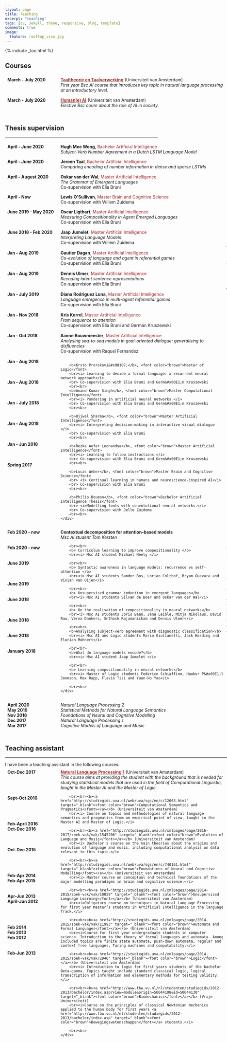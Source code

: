 ```yaml
---
layout: page
title: Teaching
excerpt: "teaching"
tags: [cv, Jekyll, theme, responsive, blog, template]
comments: true
image: 
  feature: rooftop_view.jpg
---
```


{% include _toc.html %}

<style>
   #columns {
       width: 770px;
       overflow:auto;
   }

   #columns .column {
       padding: 1%;
   }

   #columns .date {
       float: left;
       width: 160px;
   }

   #columns .description {
       float: left;
       width: 540px;
   }

   #columns .languages {
       float: left;
       width: 100px;
   }

   #columns .level {
       float: left;
       width: 180px;
    }

</style>

## Courses

<div id="columns">
    <div class="date column">
        <b>
        March - July 2020
        </b>
    </div>
    <div class="description column">
        <b><a href="https://studiegids.uva.nl/xmlpages/page/2019-2020/zoek-vak/vak/72626" target="_blank"><font color="brown">Taaltheorie en Taalverwerking</font></a></b> (Universiteit van Amsterdam)
        <br><i> First year Bsc AI course that introduces key topic in natural language processing at an introductory level. </i>
    </div>
</div>
<div id="columns">
    <div class="date column">
        <b>
        March - July 2020
        </b>
    </div>
    <div class="description column">
        <b><a href="First year Bsc AI course that introduces key topic in natural language processing at an introductory level." target="_blank"><font color="brown">Human(e) AI</font></a></b> (Universiteit van Amsterdam)
        <br><i> Elective Bsc coure about the role of AI in society.</i>
        <br><br>
    </div>
</div>

## Thesis supervision
<hr>

<div id="columns">
    <div class="date column">
        <b> April - June 2020 </b>
    </div>
    <div class="description column">
        <b>Hugh Mee Wong</b>, <font color="brown">Bachelor Artificial Intelligence</font>
        <br><i>Subject-Verb Number Agreement in a Dutch LSTM Language Model</i>
    </div>
</div>

<div id="columns">
    <div class="date column">
        <b> April - June 2020 </b>
    </div>
    <div class="description column">
        <b>Jeroen Taal</b>, <font color="brown">Bachelor Artificial Intelligence</font>
        <br><i>Comparing encoding of number information in dense and sparse LSTMs</i>
    </div>
</div>

<div id="columns">
    <div class="date column">
        <b> April - August 2020 </b>
    </div>
    <div class="description column">
        <b>Oskar van der Wal</b>, <font color="brown">Master Artificial Intelligence</font>
        <br><i>The Grammar of Emergent Languages</i>
        <br> Co-supervision with Elia Bruni
    </div>
</div>

<div id="columns">
    <div class="date column">
        <b> April - Now </b>
    </div>
    <div class="description column">
        <b>Lewis O'Sullivan</b>, <font color="brown">Master Brain and Cognitive Science</font>
        <br> Co-supervision with Willem Zuidema
    </div>
</div>

<div id="columns">
    <div class="date column">
    <b> June 2019 - May 2020 </b>
    </div>
    <div class="description column">
        <b>Oscar Ligthart</b>, <font color="brown">Master Artificial Intelligence</font>
        <br><i>Measuring Compositionality in Agent Emerged Languages</i>
        <br> Co-supervision with Elia Bruni
    </div>
</div>

<div id="columns">
    <div class="date column">
        <b>
        June 2018 - Feb 2020
        <br><br><br><br>
        Jan - Aug 2019
        <br><br><br><br>
        Jan - Aug 2019
        <br><br><br><br>
        Jan - July 2019
        <br><br><br><br>
        Jan - Nov 2018
        <br><br><br><br>
        Jan - Oct 2018
        <br><br><br><br><br>
        Jan - Aug 2018
        <br><br><br><br>
        Jan - Aug 2018
        <br><br><br><br>
        Jan - July 2018
        <br><br><br><br>
        Jan - Aug 2018
        <br><br><br><br>
        Jan - Jun 2018
        <br><br><br><br>
        Spring 2017
        <br><br>
        </b>
    </div>
    <div class="description column">
        <b>Jaap Jumelet</b>, <font color="brown">Master Artificial Intelligence</font>
        <br><i>  Interpreting Language Models</i>
        <br> Co-supervision with Willem Zuidema
        <br><br>
        <b>Gautier Dagan</b>, <font color="brown">Master Artificial Intelligence</font>
        <br><i> Co-evolution of language and agent in referential games </i>
        <br> Co-supervision with Elia Bruni
        <br><br>
        <b>Dennis Ulmer</b>, <font color="brown">Master Artificial Intelligence</font>
        <br><i> Recoding latent sentence representations </i>
        <br> Co-supervision with Elia Bruni
        <br><br>
        <b>Diana Rodriguez Luna</b>, <font color="brown">Master Artificial Intelligence</font>
        <br><i> Language emregence in multi-agent referential games</i>
        <br> Co-supervision with Elia Bruni
        <br><br>
        <b>Kris Korrel</b>, <font color="brown">Master Artificial Intelligence</font>
        <br><i> From sequence to attention</i>
        <br> Co-supervision with Elia Bruni and Germ&#x00E1;n Kruszewski
        <br><br>
        <b>Sanne Bouwmeester</b>, <font color="brown">Master Artificial Intelligence</font>
        <br> <i>Analysing seq-to-seq models in goal-oriented dialogue: 
        generalising to disfluencies</i>
        <br> Co-supervision with Raquel Fernandez
        <br><br>

        <b>Krsto Prorokovi&#x00107;</b>, <font color="brown">Master of Logic</font>
        <br><i> Learning to decide a formal language: a recurrent neural network approach</i>
        <br> Co-supervision with Elia Bruni and Germ&#x00E1;n Kruszewski
        <br><br>
        <b>Anand Kumar Singh</b>, <font color="brown">Master Computational Intelligence</font>
        <br><i> Pondering in artificial neural networks </i>
        <br> Co-supervision with Elia Bruni and Germ&#x00E1;n Kruszewski
        <br><br>

        <b>Ujjwal Sharma</b>, <font color="brown">Master Artificial Intelligence</font>
        <br><i> Interpreting decision-making in interactive visual dialogue </i>
        <br> Co-supervision with Elia Bruni
        <br><br>

        <b>Rezka Aufar Leonandya</b>, <font color="brown">Master Artificial Intelligence</font>
        <br><i> Learning to follow instructions </i>
        <br> Co-supervision with Elia Bruni and Germ&#x00E1;n Kruszewski
        <br><br>

        <b>Lucas Weber</b>, <font color="brown">Master Brain and Cognitive Science</font>
        <br> <i> Continual learning in humans and neuroscience-inspired AI</i> 
        <br> Co-supervision with Elia Bruni
        <br><br>

        <b>Philip Bouman</b>, <font color="brown">Bachelor Artificial Intelligence Thesis</font>
        <br> <i>Modelling fonts with convolutional neural networks.</i> 
        <br> Co-supervision with Jelle Zuidema
        <br><br>
    </div>
</div>

## Individual/group projects

<div id="columns">
    <div class="date column">
        <b>
        Feb 2020 - now
        <br><br><br> Feb 2020 - now
        <br><br><br> June 2019
        <br><br><br><br> June 2019
        <br><br><br> June 2018
        <br><br><br><br> June 2018
        <br><br><br> June 2018
        <br><br><br> January 2018
        <br><br>
        </b>
    </div>
    <div class="description column">
        <b> Contextual decomposition for attention-based models </b> 
        <br><i> Msc AI student Tom Kersten </i>

        <br><br>
        <b> Curriculum learning to improve compositionality </b> 
        <br><i> Msc AI student Michael Neely </i>

        <br><br>
        <b> Syntactic awareness in language models: recurrence vs self-attention </b> 
        <br><i> Msc AI students Sander Bos, Lorian Colthof, Bryan Guevara and Vivian van Oijen</i>

        <br><br>
        <b> Unsupervised grammar induction in emergent languages</b> 
        <br><i> Msc AI students Silvan de Boer and Oskar van der Wal</i>

        <br><br>
        <b> On the realisation of compositionality in neural networks</b> 
        <br><i> Msc AI students Joris Baan, Jana Leible, Mitja Nikolaus, David Rau, Verna Dankers, Snthosh Rajamanickam and Dennis Ulmer</i>

        <br><br>
        <b>Analysing subject-verb agreement with diagnostic classification</b>
        <br><i> Msc AI and Logic students Mario Giulianelli, Jack Harding and Florian Mohnert</i> 

        <br><br>
        <b>What do language models encode?</b>
        <br><i> Msc AI student Jaap Jumelet </i>

        <br><br>
        <b> Learning compositionality in neural networks</b> 
        <br><i> Master of Logic students Federico Schiaffino, Haukur P&#x00E1;l Jonnson, Max Rapp, Flavio Tisi and Yuan-Ho Yao</i>

        <br><br>
    </div>
</div>

## (Guest) lectures

I've (guest)lectured in the following courses:

<div id="columns">
    <div class="date column">
        <b>
        April 2020
        <br> May 2019
        <br> Nov 2018
        <br> Dec 2017
        <br> Mar 2017
        <br><br>
        </b>
    </div>
    <div class="description column">
        <i> Natural Language Processing 2</i> 
        <br> <i> Statistical Methods for Natural Language Semantics </i> 
        <br><i> Foundations of Neural and Cognitive Modelling </i> 
        <br><i> Natural Language Processing 1 </i> 
        <br><i> Cognitive Models of Language and Music </i> 
        <br><br>
    </div>
</div>

## Teaching assistant
<hr>
I have been a teaching assistant in the following courses:

<div id="columns">
    <div class="date column">
        <b>
        Oct-Dec 2017
        <br><br><br><br><br>Sept-Oct 2016
        <br><br><br><br><br>Feb-April 2016
        <br> Oct-Dec 2016
        <br><br><br><br> Oct-Dec 2015
        <br><br><br><br><br>Feb-Apr 2014
        <br> Feb-Apr 2015
        <br><br><br>Apr-Jun 2013
        <br> April-Jun 2012
        <br><br><br><br><br>Feb 2014
        <br> Feb 2013
        <br> Feb 2012
        <br><br><br> Feb-Jun 2013
        <br><br>
        </b>
    </div>
    <div class="description column">
        <b><a href="http://studiegids.uva.nl/xmlpages/page/2017-2018/zoek-vak/vak/37834" target="_blank"><font color="brown">Natural Language Processing 1</font></a></b> (Universiteit van Amsterdam)
        <br><i> This course aims at providing the student with the background that is needed for studying statistical models that are used in the field of Computational Linguistic, taught in the Master AI and the Master of Logic </i>

        <br><br><b><a href="http://studiegids.uva.nl/web/uva/sgs/en/c/12063.html" target="_blank"><font color="brown">Computational Semantics and Pragmatics</font></a></b> (Universiteit van Amsterdam)
        <br><i> Course on topics and methodologies of natural language semantics and pragmatics from an empirical point of view, taught in the Master AI and Master of Logic.</i>

        <br><br><b><a href="http://studiegids.uva.nl/xmlpages/page/2016-2017/zoek-vak/vak/1545206" target="_blank"><font color="brown">Evolution of Language and Music</font></a></b> (Universiteit van Amsterdam)
        <br><i> Bachelor's course on the main theories about the origins and evolution of language and music, including computational analysis on data relevant to this topic.</i>

        <br><br><b><a href="http://studiegids.uva.nl/web/uva/sgs/en/c/740161.html" target="_blank"><font color="brown">Foundations of Neural and Cognitive Modelling</font></a></b> (Universiteit van Amsterdam)
        <br><i> Master course on conceptual and technical foundations of the major modelling paradigms in brain and cognitive science.</i>

        <br><br><b><a href="http://studiegids.uva.nl/xmlpages/page/2014-2015/zoek-vak/vak/10059" target="_blank"><font color="brown">Unsupervised Language Learning</font></a></b> (Universiteit van Amsterdam)
        <br><i>Obligatory course on techniques in Natural Language Processing for first year Master’s students in Artificial Intelligence in the language Track.</i>

        <br><br><b><a href="http://studiegids.uva.nl/xmlpages/page/2014-2015/zoek-vak/vak/11993" target="_blank"><font color="brown">Automata and Formal Languages</font></a></b> (Universiteit van Amsterdam)
        <br><i>Course for first year undergraduate students in computer science. Introduction to the theory of formal languages and automata. Among included topics are finite state automata, push-down automata, regular and context free languages, Turing machines and computability.</i>

        <br><br><b><a href="http://studiegids.uva.nl/xmlpages/page/2014-2015/zoek-vak/vak/2946" target="_blank"><font color="brown">Logic</font></a></b> (Universiteit van Amsterdam)
        <br><i> Introduction to logic for first years students of the bachelor Beta-gamma. Topics taught include standard classical logic, logical transcription of information and elementary methods for testing validity. </i>

        <br><br><b><a href="http://www.fbw.vu.nl/nl/studenten/studiegids/2012-2013/bachelor/index.asp?view=module&origin=50044108&id=50044130" target="_blank"><font color="brown">Biomechanics</font></a></b> (Vrije Universiteit)
        <br><i>Course on the principles of classical Newtonian mechanics applied to the human body for first years <a href="http://www.fbw.vu.nl/nl/studenten/studiegids/2012-2013/bachelor/index.asp" target="_blank"><font color="brown">Bewegingswetenschappen</font></a> students.</i>

        <br><br>
    </div>
</div>

